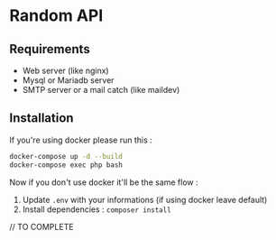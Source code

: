 # Random API

## Requirements

* Web server (like nginx)
* Mysql or Mariadb server
* SMTP server or a mail catch (like maildev)

## Installation
If you're using docker please run this :

```bash
docker-compose up -d --build
docker-compose exec php bash
```

Now if you don't use docker it'll be the same flow :

1. Update `.env` with your informations (if using docker leave default)
2. Install dependencies : `composer install`

// TO COMPLETE